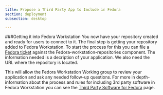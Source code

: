 ```yaml
---
title: Propose a Third Party App to Include in Fedora
section: deployment
subsection: desktop

---
```


###Getting it into Fedora Workstation
You now have your repository created and ready for users to connect to it. The final step is getting your repository added to Fedora Workstation.
To start the process for this you can file a [Fedora ticket](https://bugzilla.redhat.com/enter_bug.cgi?product=Fedora) against the Fedora-workstation-repositories component. The information needed is a decription of your application. We also need the URL where the repository is located.

This will allow the Fedora Workstation Working group to review your application and ask any needed follow-up questions. For more in depth-information about the process and rules for including 3rd party software in Fedora Workstation you can see the [Third Party Software for Fedora](https://fedoraproject.org/wiki/Workstation/Third_party_software_proposal) page.

